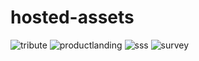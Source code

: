 # hosted-assets
![tribute](https://user-images.githubusercontent.com/88972672/134695138-61c189b9-8c07-4fcc-864d-8b69f6f2c86a.png)
![productlanding](https://user-images.githubusercontent.com/88972672/134695595-9048d869-21d7-45f3-bf62-b7cc3b76f64d.png)
![sss](https://user-images.githubusercontent.com/88972672/134697082-7ae53fa7-13ff-4ce8-a69b-c944bb28e5de.png)
![survey](https://user-images.githubusercontent.com/88972672/134697182-0316bb4d-40c4-4fb1-ab67-d7e6e0a70e16.png)

